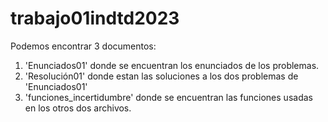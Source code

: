 # trabajo01indtd2023
Podemos encontrar 3 documentos:
1) 'Enunciados01' donde se encuentran los enunciados de los problemas.
2) 'Resolución01' donde estan las soluciones a los dos problemas de 'Enunciados01'
3) 'funciones_incertidumbre' donde se encuentran las funciones usadas en los otros dos archivos.
